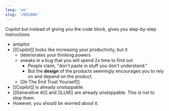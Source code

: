 ```yaml
---
lang: 'en'
slug: '/D91B80'
---
```


Copilot but instead of giving you the code block, gives you step-by-step instructions

- antipilot
- [[Copilot]] looks like increasing your productivity, but it
  - deteriorates your thinking powers
  - sneaks in a bug that you will spend 2x time to find out
    - People claim, "don't paste in stuff you don't understand."
    - But the **design** of the products seemingly encourages you to rely on and depend on the product.
  - [[In The End Trust Yourself]]
- [[Copilot]] is already unstoppable.
- [[Generative AI]] and [[LLM]] are already unstoppable. This is not to stop them.
- However, you should be worried about it.
